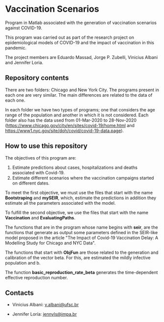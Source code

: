 # Vaccination Scenarios

Program in Matlab associated with the generation of vaccination scenarios against COVID-19.

This program was carried out as part of the research project on epidemiological models of COVID-19 and the impact of vaccination in this pandemic. 

The project members are Eduardo Massad, Jorge P. Zubelli, Vinicius Albani and Jennifer Loria.

## Repository contents

There are two folders: Chicago and New York City.  The programs present in each one are very similar. The main differences are related to the data of each one.

In each folder we have two types of programs; one that considers the age range of the population and another in which it is not considered. Each folder also has the data used from 01-Mar-2020 to 28-Nov-2020 (https://www.chicago.gov/city/en/sites/covid-19/home.html and https://www1.nyc.gov/site/doh/covid/covid-19-data.page).

## How to use this repository

The objectives of this program are:

1. Estimate predictions about cases, hospitalizations and deaths associated with Covid-19.
2. Estimate different scenarios where the vaccination campaigns started on different dates.

To meet the first objective, we must use the files that start with the name **Bootstraping** and **mySEIR**, which, estimate the predictions in addition they estimate all the parameters associated with the model.

To fulfill the second objective, we use the files that start with the name **Vaccination** and **EvaluatingPaths**.

The functions that are in the program whose name begins with **seir**, are the functions that generate as output some parameters defined in the SEIR-like model proposed in the article "The Impact of Covid-19 Vaccination Delay: A Modelling Study for Chicago and NYC Data". 

The functions that start with **ObjFun** are those related to the generation and calibration of the vector beta. For this, are estimated the mildly infective population  and b.

The function **basic_reproduction_rate_beta** generates the time-dependent effective reproduction number.


## Contacts

* Vinicius Albani: v.albani@ufsc.br

* Jennifer Loría: jennyls@impa.br

